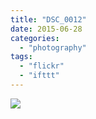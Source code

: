 ```yaml
---
title: "DSC_0012"
date: 2015-06-28
categories: 
  - "photography"
tags: 
  - "flickr"
  - "ifttt"
---
```


![](https://farm1.staticflickr.com/305/18594805114_fe053e0f99_b.jpg)
